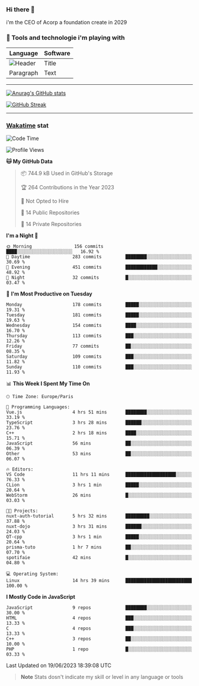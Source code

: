 ### Hi there 👋

i'm the CEO of Acorp a foundation create in 2029  

### 🧰 Tools and technologie i'm playing with

 | Language | Software |
| ----------- | ----------- |
| ![Header](https://img.shields.io/badge/Nuxt3-green&style=for-the-badge&logo=nustjs&logoColor=00DC82) | Title |
| Paragraph | Text |

---

[![Anurag's GitHub stats](https://github-readme-stats.vercel.app/api?username=ackimixs&show_icons=true&theme=github_dark&count_private=true)](https://www.ackimixs.xyz)

[![GitHub Streak](https://github-readme-streak-stats.herokuapp.com?user=Ackimixs&theme=github-dark-blue&date_format=j%20M%5B%20Y%5D&mode=weekly)](https://git.io/streak-stats)

---
 
 ### [Wakatime](https://wakatime.com/) stat

<!--START_SECTION:waka-->
![Code Time](http://img.shields.io/badge/Code%20Time-679%20hrs%2020%20mins-blue)

![Profile Views](http://img.shields.io/badge/Profile%20Views-0-blue)

**🐱 My GitHub Data** 

> 📦 744.9 kB Used in GitHub's Storage 
 > 
> 🏆 264 Contributions in the Year 2023
 > 
> 🚫 Not Opted to Hire
 > 
> 📜 14 Public Repositories 
 > 
> 🔑 14 Private Repositories 
 > 
**I'm a Night 🦉** 

```text
🌞 Morning                156 commits         ████░░░░░░░░░░░░░░░░░░░░░   16.92 % 
🌆 Daytime                283 commits         ████████░░░░░░░░░░░░░░░░░   30.69 % 
🌃 Evening                451 commits         ████████████░░░░░░░░░░░░░   48.92 % 
🌙 Night                  32 commits          █░░░░░░░░░░░░░░░░░░░░░░░░   03.47 % 
```
📅 **I'm Most Productive on Tuesday** 

```text
Monday                   178 commits         █████░░░░░░░░░░░░░░░░░░░░   19.31 % 
Tuesday                  181 commits         █████░░░░░░░░░░░░░░░░░░░░   19.63 % 
Wednesday                154 commits         ████░░░░░░░░░░░░░░░░░░░░░   16.70 % 
Thursday                 113 commits         ███░░░░░░░░░░░░░░░░░░░░░░   12.26 % 
Friday                   77 commits          ██░░░░░░░░░░░░░░░░░░░░░░░   08.35 % 
Saturday                 109 commits         ███░░░░░░░░░░░░░░░░░░░░░░   11.82 % 
Sunday                   110 commits         ███░░░░░░░░░░░░░░░░░░░░░░   11.93 % 
```


📊 **This Week I Spent My Time On** 

```text
🕑︎ Time Zone: Europe/Paris

💬 Programming Languages: 
Vue.js                   4 hrs 51 mins       ████████░░░░░░░░░░░░░░░░░   33.19 % 
TypeScript               3 hrs 28 mins       ██████░░░░░░░░░░░░░░░░░░░   23.76 % 
C++                      2 hrs 18 mins       ████░░░░░░░░░░░░░░░░░░░░░   15.71 % 
JavaScript               56 mins             ██░░░░░░░░░░░░░░░░░░░░░░░   06.39 % 
Other                    53 mins             ██░░░░░░░░░░░░░░░░░░░░░░░   06.07 % 

🔥 Editors: 
VS Code                  11 hrs 11 mins      ███████████████████░░░░░░   76.33 % 
CLion                    3 hrs 1 min         █████░░░░░░░░░░░░░░░░░░░░   20.64 % 
WebStorm                 26 mins             █░░░░░░░░░░░░░░░░░░░░░░░░   03.03 % 

🐱‍💻 Projects: 
nuxt-auth-tutorial       5 hrs 32 mins       █████████░░░░░░░░░░░░░░░░   37.88 % 
nuxt-dojo                3 hrs 31 mins       ██████░░░░░░░░░░░░░░░░░░░   24.03 % 
QT-cpp                   3 hrs 1 min         █████░░░░░░░░░░░░░░░░░░░░   20.64 % 
prisma-tuto              1 hr 7 mins         ██░░░░░░░░░░░░░░░░░░░░░░░   07.70 % 
spotifaie                42 mins             █░░░░░░░░░░░░░░░░░░░░░░░░   04.80 % 

💻 Operating System: 
Linux                    14 hrs 39 mins      █████████████████████████   100.00 % 
```

**I Mostly Code in JavaScript** 

```text
JavaScript               9 repos             ████████░░░░░░░░░░░░░░░░░   30.00 % 
HTML                     4 repos             ███░░░░░░░░░░░░░░░░░░░░░░   13.33 % 
C                        4 repos             ███░░░░░░░░░░░░░░░░░░░░░░   13.33 % 
C++                      3 repos             ██░░░░░░░░░░░░░░░░░░░░░░░   10.00 % 
PHP                      1 repo              █░░░░░░░░░░░░░░░░░░░░░░░░   03.33 % 
```




 Last Updated on 19/06/2023 18:39:08 UTC
<!--END_SECTION:waka-->

> **Note**
> Stats dosn't indicate my skill or level in any language or tools
